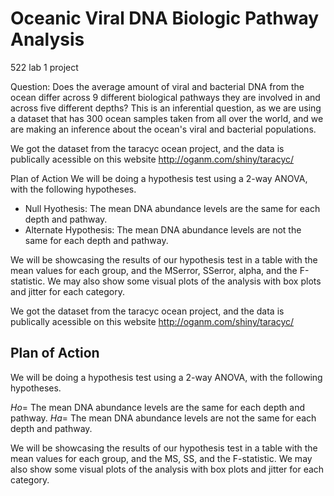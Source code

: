 # Oceanic Viral DNA Biologic Pathway Analysis
522 lab 1 project

Question: Does the average amount of viral and bacterial DNA from the ocean differ across 9 different biological pathways they are involved in and across five different depths? This is an inferential question, as we are using a dataset that has 300 ocean samples taken from all over the world, and we are making an inference about the ocean's viral and bacterial populations.

We got the dataset from the taracyc ocean project, and the data is publically acessible on this website http://oganm.com/shiny/taracyc/

Plan of Action
We will be doing a hypothesis test using a 2-way ANOVA, with the following hypotheses.

- Null Hyothesis: The mean DNA abundance levels are the same for each depth and pathway. 
- Alternate Hypothesis: The mean DNA abundance levels are not the same for each depth and pathway.

We will be showcasing the results of our hypothesis test in a table with the mean values for each group, and the MSerror, SSerror, alpha, and the F-statistic. We may also show some visual plots of the analysis with box plots and jitter for each category.

We got the dataset from the taracyc ocean project, and the data is publically acessible on this website http://oganm.com/shiny/taracyc/

## Plan of Action

We will be doing a hypothesis test using a 2-way ANOVA, with the following hypotheses.

$Ho=$ The mean DNA abundance levels are the same for each depth and pathway.
$Ha=$  The mean DNA abundance levels are not the same for each depth and pathway.

We will be showcasing the results of our hypothesis test in a table with the mean values for each group, and the MS, SS, and the F-statistic. We may also show some visual plots of the analysis with box plots and jitter for each category.



